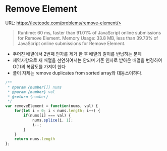 # Remove Element

URL: https://leetcode.com/problems/remove-element/>

> Runtime: 60 ms, faster than 91.01% of JavaScript online submissions for Remove Element.
> Memory Usage: 33.8 MB, less than 39.73% of JavaScript online submissions for Remove Element.

- 주어진 배열에서 2번째 인자를 제거 한 후 배열의 길이를 반납하는 문제
- 제약사항으로 새 배열을 선언하여서는 안되며 기존 인자로 받아온 배열을 변경하여 O(1)의 복잡도를 가져야 한다
- 풀이 자체는 remove duplicates from sorted array와 대동소이하다.

````javascript
/**
 * @param {number[]} nums
 * @param {number} val
 * @return {number}
 */
var removeElement = function(nums, val) {
    for(let i = 0; i < nums.length; i++) {
        if(nums[i] === val) {
            nums.splice(i, 1);
            i--;
        }
    }
    return nums.length
};
